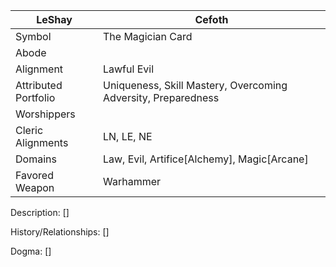 | LeShay | Cefoth |
| --- | --- |
| Symbol | The Magician Card | 
| Abode |
| Alignment | Lawful Evil |
| Attributed Portfolio | Uniqueness, Skill Mastery, Overcoming Adversity, Preparedness |
| Worshippers | 
| Cleric Alignments | LN, LE, NE
| Domains | Law, Evil, Artifice[Alchemy], Magic[Arcane] | 
| Favored Weapon | Warhammer | 

Description: 
    []

History/Relationships:
    []
    
Dogma: 
    []